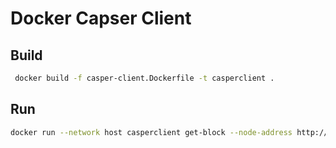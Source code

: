 # Docker Capser Client

## Build

```bash
 docker build -f casper-client.Dockerfile -t casperclient .
```

## Run

```bash
docker run --network host casperclient get-block --node-address http://localhost:11101
```
